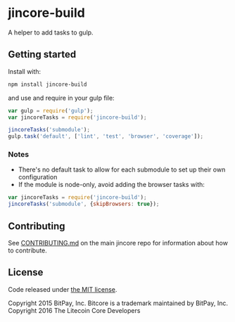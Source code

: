 # jincore-build

A helper to add tasks to gulp.

## Getting started

Install with:

```sh
npm install jincore-build
```

and use and require in your gulp file: 

```javascript
var gulp = require('gulp');
var jincoreTasks = require('jincore-build');

jincoreTasks('submodule');
gulp.task('default', ['lint', 'test', 'browser', 'coverage']);
```

### Notes

* There's no default task to allow for each submodule to set up their own configuration
* If the module is node-only, avoid adding the browser tasks with:
```javascript
var jincoreTasks = require('jincore-build');
jincoreTasks('submodule', {skipBrowsers: true});
```

## Contributing

See [CONTRIBUTING.md](https://github.com/jincoin/jincore) on the main jincore repo for information about how to contribute.

## License

Code released under [the MIT license](https://github.com/litecoin-project/litecore/blob/master/LICENSE).

Copyright 2015 BitPay, Inc. Bitcore is a trademark maintained by BitPay, Inc.
Copyright 2016 The Litecoin Core Developers
